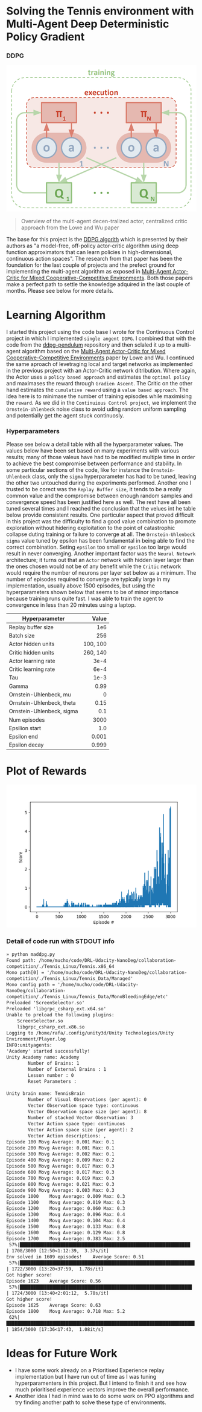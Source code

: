 # Solving the Tennis environment with Multi-Agent Deep Deterministic Policy Gradient
### DDPG
![Plot of rewards](images/multi-agent-actor-critic.png)
> Overview of the multi-agent decen-tralized actor, centralized critic approach from the Lowe and Wu paper

The base for this project is the [DDPG algorith](https://arxiv.org/pdf/1509.02971.pdf) which is presented by their authors as "a model-free, off-policy actor-critic algorithm using deep function approximators that can learn policies in high-dimensional, continuous action spaces". The research from that paper has been the foundation for the last couple of projects and the prefect ground for implementing the multi-agent algorithm as exposed in [Multi-Agent Actor-Critic for Mixed Cooperative-Competitive Environments](https://papers.nips.cc/paper/7217-multi-agent-actor-critic-for-mixed-cooperative-competitive-environments.pdf). Both those papers make a perfect path to settle the knowledge adquired in the last couple of months. Please see below for more details.

# Learning Algorithm
I started this project using the code base I wrote for the Continuous Control project in which I implemented `single angent DDPG`. I combined that with the code from the [ddpg-pendulum](https://github.com/udacity/deep-reinforcement-learning/tree/master/ddpg-pendulum) repository and then sclaled it up to a multi-agent algorithm based on the [Multi-Agent Actor-Critic for Mixed Cooperative-Competitive Environments](https://papers.nips.cc/paper/7217-multi-agent-actor-critic-for-mixed-cooperative-competitive-environments.pdf) paper by Lowe and Wu. I continued the same aproach of levetraging local and target networks as implemented in the previous project with an Actor-Critic network ditribution. Where again, the Actor uses a `policy based approach` and estimates the `optimal policy` and maximases the reward through `Gradien Ascent`. The Critic on the other hand estimates the `cumulative reward` using a `value based approach`. The idea here is to minimase the number of training episodes while maximising the `reward`.
As we did in the `Continuious Control project`, we implement the `Ornstein-Uhlenbeck` noise class to avoid uding random uniform sampling and potentially get the agent stuck continuosly.

### Hyperparameters
Please see below a detail table with all the hyperparameter values.
The values below have been set based on many experiments with various results; many of those valeus have had to be modified multiple time in order to achieve the best compromise between performance and stability. In some particular sections of the code, like for instance the `Ornstein-Uhlenbeck` class, only the `sigma` hyperparameter has had to be tuned, leaving the other two untouched during the experiments performed. Another one I trusted to be corect was the `Replay Buffer size`, it tends to be a really common value and the compromise between enough random samples and convergence speed has been justified here as well. The rest have all been tuned several times and I reached the conclusion that the velues int he table below provide consistent results. One particular aspect that proved difficult in this project was the difficulty to find a good value combination to promote exploration without hidering exploitation to the point of catastrophic collapse duting training or failure to converge at all. The `Ornstein-Uhlenbeck sigma` value tuned by epsilon has been fundamental in being able to find the correct combination. Seting `epsilon` too small or `epsilon` too large would result in never converging. Another important factor was the `Neural Netowrk` architecture; it turns out that an `Actor` network with hidden layer larger than the ones chosen would not be of any benefit while the `Critic` network would require the number of neurons per layer set below as a minimum. The number of episodes required to converge are typically large in my implementation, usually above 1500 episodes, but using the hyperparameters shown below that seems to be of minor importance because training runs quite fast. I was able to train the agent to convergence in less than 20 minutes using a laptop.

| Hyperparameter | Value |
|---|---:|
| Replay buffer size | 1e6 |
| Batch size | 256 |
| Actor hidden units | 100, 100 |
| Critic hidden units | 260, 140 |
| Actor learning rate | 3e-4 |
| Critic learning rate | 6e-4 |
| Tau | 1e-3 |
| Gamma | 0.99 |
| Ornstein-Uhlenbeck, mu | 0 |
| Ornstein-Uhlenbeck, theta | 0.15 |
| Ornstein-Uhlenbeck, sigma | 0.1 |
| Num episodes | 3000 |
| Epsilion start | 1.0 |
| Epsilon end | 0.001 |
| Epsilon decay | 0.999 |

# Plot of Rewards
![Plot of rewards](images/Collab&Control_Fig2.png)


### Detail of code run with STDOUT info
```
» python maddpg.py
Found path: /home/mucho/code/DRL-Udacity-NanoDeg/collaboration-competition/./Tennis_Linux/Tennis.x86_64
Mono path[0] = '/home/mucho/code/DRL-Udacity-NanoDeg/collaboration-competition/./Tennis_Linux/Tennis_Data/Managed'
Mono config path = '/home/mucho/code/DRL-Udacity-NanoDeg/collaboration-competition/./Tennis_Linux/Tennis_Data/MonoBleedingEdge/etc'
Preloaded 'ScreenSelector.so'
Preloaded 'libgrpc_csharp_ext.x64.so'
Unable to preload the following plugins:
	ScreenSelector.so
	libgrpc_csharp_ext.x86.so
Logging to /home/rafa/.config/unity3d/Unity Technologies/Unity Environment/Player.log
INFO:unityagents:
'Academy' started successfully!
Unity Academy name: Academy
        Number of Brains: 1
        Number of External Brains : 1
        Lesson number : 0
        Reset Parameters :

Unity brain name: TennisBrain
        Number of Visual Observations (per agent): 0
        Vector Observation space type: continuous
        Vector Observation space size (per agent): 8
        Number of stacked Vector Observation: 3
        Vector Action space type: continuous
        Vector Action space size (per agent): 2
        Vector Action descriptions: ,
Episode 100	Movg Average: 0.001	Max: 0.1
Episode 200	Movg Average: 0.001	Max: 0.1
Episode 300	Movg Average: 0.002	Max: 0.1
Episode 400	Movg Average: 0.009	Max: 0.2
Episode 500	Movg Average: 0.017	Max: 0.3
Episode 600	Movg Average: 0.017	Max: 0.3
Episode 700	Movg Average: 0.019	Max: 0.3
Episode 800	Movg Average: 0.021	Max: 0.3
Episode 900	Movg Average: 0.003	Max: 0.3
Episode 1000	Movg Average: 0.009	Max: 0.3
Episode 1100	Movg Average: 0.019	Max: 0.3
Episode 1200	Movg Average: 0.060	Max: 0.3
Episode 1300	Movg Average: 0.096	Max: 0.4
Episode 1400	Movg Average: 0.104	Max: 0.4
Episode 1500	Movg Average: 0.133	Max: 0.8
Episode 1600	Movg Average: 0.129	Max: 0.8
Episode 1700	Movg Average: 0.383	Max: 2.5
 57%|███████████████████████████████████████████████████████████████▏                                               | 1708/3000 [12:50<1:12:39,  3.37s/it]
Env solved in 1609 episodes!	Average Score: 0.51
 57%|████████████████████████████████████████████████████████████████▊                                                | 1722/3000 [13:20<37:59,  1.78s/it]
Got higher score!
Episode 1623	Average Score: 0.56
 57%|███████████████████████████████████████████████████████████████▊                                               | 1724/3000 [13:40<2:01:12,  5.70s/it]
Got higher score!
Episode 1625	Average Score: 0.63
Episode 1800	Movg Average: 0.718	Max: 5.2
 62%|█████████████████████████████████████████████████████████████████████▊                                           | 1854/3000 [17:36<17:43,  1.08it/s]
```

# Ideas for Future Work
* I have some work already on a Prioritised Experience replay implementation but I have run out of time as I was tuning hyperparamenters in this project. But I intend to finish it and see how much prioritised experience vectors improve the overall performance.
* Another idea I had in mind was to do some work on PPO algorithms and try finding another path to solve these type of environments.
